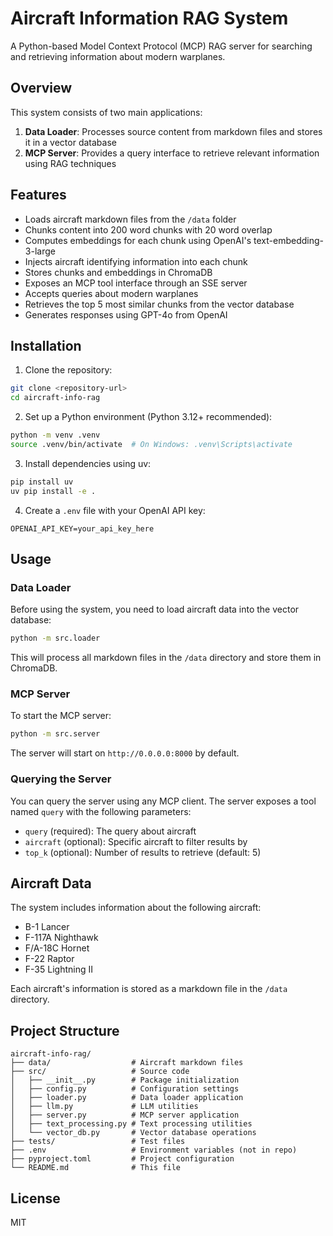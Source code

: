 # Aircraft Information RAG System

A Python-based Model Context Protocol (MCP) RAG server for searching and retrieving information about modern warplanes.

## Overview

This system consists of two main applications:

1. **Data Loader**: Processes source content from markdown files and stores it in a vector database
2. **MCP Server**: Provides a query interface to retrieve relevant information using RAG techniques

## Features

- Loads aircraft markdown files from the `/data` folder
- Chunks content into 200 word chunks with 20 word overlap
- Computes embeddings for each chunk using OpenAI's text-embedding-3-large
- Injects aircraft identifying information into each chunk
- Stores chunks and embeddings in ChromaDB
- Exposes an MCP tool interface through an SSE server
- Accepts queries about modern warplanes
- Retrieves the top 5 most similar chunks from the vector database
- Generates responses using GPT-4o from OpenAI

## Installation

1. Clone the repository:
```bash
git clone <repository-url>
cd aircraft-info-rag
```

2. Set up a Python environment (Python 3.12+ recommended):
```bash
python -m venv .venv
source .venv/bin/activate  # On Windows: .venv\Scripts\activate
```

3. Install dependencies using uv:
```bash
pip install uv
uv pip install -e .
```

4. Create a `.env` file with your OpenAI API key:
```
OPENAI_API_KEY=your_api_key_here
```

## Usage

### Data Loader

Before using the system, you need to load aircraft data into the vector database:

```bash
python -m src.loader
```

This will process all markdown files in the `/data` directory and store them in ChromaDB.

### MCP Server

To start the MCP server:

```bash
python -m src.server
```

The server will start on `http://0.0.0.0:8000` by default.

### Querying the Server

You can query the server using any MCP client. The server exposes a tool named `query` with the following parameters:

- `query` (required): The query about aircraft
- `aircraft` (optional): Specific aircraft to filter results by
- `top_k` (optional): Number of results to retrieve (default: 5)

## Aircraft Data

The system includes information about the following aircraft:

- B-1 Lancer
- F-117A Nighthawk
- F/A-18C Hornet
- F-22 Raptor
- F-35 Lightning II

Each aircraft's information is stored as a markdown file in the `/data` directory.

## Project Structure

```
aircraft-info-rag/
├── data/                  # Aircraft markdown files
├── src/                   # Source code
│   ├── __init__.py        # Package initialization
│   ├── config.py          # Configuration settings
│   ├── loader.py          # Data loader application
│   ├── llm.py             # LLM utilities
│   ├── server.py          # MCP server application
│   ├── text_processing.py # Text processing utilities
│   └── vector_db.py       # Vector database operations
├── tests/                 # Test files
├── .env                   # Environment variables (not in repo)
├── pyproject.toml         # Project configuration
└── README.md              # This file
```

## License

MIT